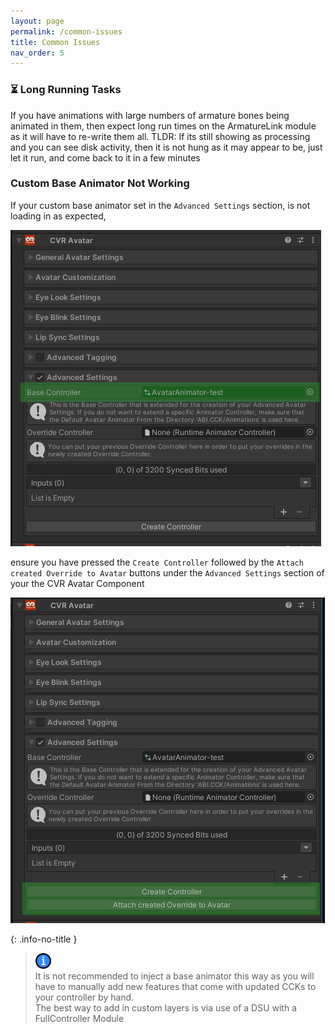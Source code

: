 ```yaml
---
layout: page
permalink: /common-issues
title: Common Issues
nav_order: 5
---
```


### ⏳ Long Running Tasks

If you have animations with large numbers of armature bones being animated in them, then expect long run times on the
ArmatureLink module as it will have to re-write them all.
TLDR: If its still showing as processing and you can see disk activity, then it is not hung as it may appear to be,
just let it run, and come back to it in a few minutes

### Custom Base Animator Not Working

If your custom base animator set in the `Advanced Settings` section, is not loading in as expected,

<div align="left">
  <img src="assets/images/common-issues/aas-base-controller.PNG" alt="aas-base-controller">
</div>

ensure you have pressed the `Create Controller` followed by the `Attach created Override to Avatar` buttons under the
`Advanced Settings` section of your the CVR Avatar Component

<div align="left">
  <img src="assets/images/common-issues/aas-base-controller-create-attach.PNG" alt="aas-base-controller-create-attach">
</div>

{: .info-no-title }

> <img src="assets/images/icons/info.512x512.png" alt="warning" width="25" height="25"> \
> It is not recommended to inject a base animator this way as you will have to manually add new features that come
> with updated CCKs to your controller by hand.\
> The best way to add in custom layers is via use of a DSU with a FullController Module

